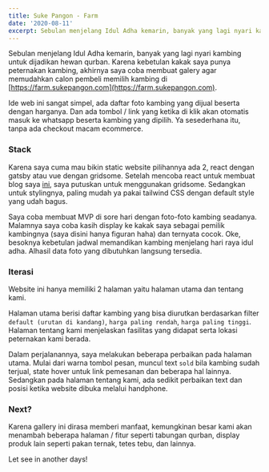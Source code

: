 ```yaml
---
title: Suke Pangon - Farm
date: '2020-08-11'
excerpt: Sebulan menjelang Idul Adha kemarin, banyak yang lagi nyari kambing untuk dijadikan hewan qurban. Karena kebetulan kakak saya punya peternakan kambing, akhirnya saya coba membuat galery agar memudahkan calon pembeli memilih kambing di https://farm.sukepangon.com
---
```


Sebulan menjelang Idul Adha kemarin, banyak yang lagi nyari kambing untuk dijadikan hewan qurban. Karena kebetulan kakak saya punya peternakan kambing, akhirnya saya coba membuat galery agar memudahkan calon pembeli memilih kambing di [https://farm.sukepangon.com](https://farm.sukepangon.com).

Ide web ini sangat simpel, ada daftar foto kambing yang dijual beserta dengan harganya. Dan ada tombol / link yang ketika di klik akan otomatis masuk ke whatsapp beserta kambing yang dipilih. Ya sesederhana itu, tanpa ada checkout macam ecommerce.

### Stack
Karena saya cuma mau bikin static website pilihannya ada 2, react dengan gatsby atau vue dengan gridsome. Setelah mencoba react untuk membuat blog saya [ini](https://jokosusilo.web.id), saya putuskan untuk menggunakan gridsome. Sedangkan untuk stylingnya, paling mudah ya pakai tailwind CSS dengan default style yang udah bagus.

Saya coba membuat MVP di sore hari dengan foto-foto kambing seadanya. Malamnya saya coba kasih display ke kakak saya sebagai pemilik kambingnya (saya disini hanya figuran haha) dan ternyata cocok. Oke, besoknya kebetulan jadwal memandikan kambing menjelang hari raya idul adha. Alhasil data foto yang dibutuhkan langsung tersedia.

### Iterasi
Website ini hanya memiliki 2 halaman yaitu halaman utama dan tentang kami.

Halaman utama berisi daftar kambing yang bisa diurutkan berdasarkan filter `default (urutan di kandang)`, `harga paling rendah`, `harga paling tinggi`. Halaman tentang kami menjelaskan fasilitas yang didapat serta lokasi peternakan kami berada.

Dalam perjalanannya, saya melakukan beberapa perbaikan pada halaman utama. Mulai dari warna tombol pesan, muncul text `sold` bila kambing sudah terjual, state hover untuk link pemesanan dan beberapa hal lainnya. Sedangkan pada halaman tentang kami, ada sedikit perbaikan text dan posisi ketika website dibuka melalui handphone.

### Next?
Karena gallery ini dirasa memberi manfaat, kemungkinan besar kami akan menambah beberapa halaman / fitur seperti tabungan qurban,  display produk lain seperti pakan ternak, tetes tebu, dan lainnya.

Let see in another days!